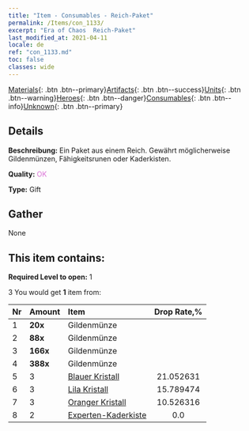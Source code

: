 ```yaml
---
title: "Item - Consumables - Reich-Paket"
permalink: /Items/con_1133/
excerpt: "Era of Chaos  Reich-Paket"
last_modified_at: 2021-04-11
locale: de
ref: "con_1133.md"
toc: false
classes: wide
---
```

 [Materials](/de/Items/){: .btn .btn--primary}[Artifacts](/de/Items/Artifacts/){: .btn .btn--success}[Units](/de/Items/Units/){: .btn .btn--warning}[Heroes](/de/Items/Heroes/){: .btn .btn--danger}[Consumables](/de/Items/Consumables/){: .btn .btn--info}[Unknown](/de/Items/Unknown/){: .btn .btn--primary}

## Details
 **Beschreibung:** Ein Paket aus einem Reich. Gewährt möglicherweise Gildenmünzen, Fähigkeitsrunen oder Kaderkisten.

 **Quality:** <span style="color: #DA70D6">OK</span>

 **Type:** Gift

## Gather

  None

## This item contains:

 **Required Level to open:** 1

 3 You would get **1** item  from:

  | Nr | Amount |     Item    | Drop Rate,% |
  |:---|:-------|:------------|:---------:|
  | 1 |  **20x** | Gildenmünze |  | 21.052631 | 
  | 2 |  **88x** | Gildenmünze |  | 15.789474 | 
  | 3 |  **166x** | Gildenmünze |  | 10.526316 | 
  | 4 |  **388x** | Gildenmünze |  | 5.263158 | 
  | 5 | 3 | [Blauer Kristall](/de/Items/con_716/) | 21.052631 | 
  | 6 | 3 | [Lila Kristall](/de/Items/con_720/) | 15.789474 | 
  | 7 | 3 | [Oranger Kristall](/de/Items/con_730/) | 10.526316 | 
  | 8 | 2 | [Experten-Kaderkiste](/de/Items/con_760/) | 0.0 | 
